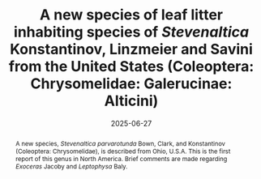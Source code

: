 ---
title: 'A new species of leaf litter inhabiting species of <i>Stevenaltica</i> Konstantinov, Linzmeier and Savini from the United States (Coleoptera: Chrysomelidae: Galerucinae: Alticini)'
date: '2025-06-27'
doi: ''
journal: Insecta Mundi
issue: '1135'
linkedissue: ''
linkedissueurl: '' ## as internal link '/insecta_mundi/[year]/[month]/[publication_name]'
pagination: '1–10'
zoobank: 'urn:lsid:zoobank.org:pub:1E485620-2101-4A8F-82BE-2760898CF471'
authors:
  - first_name: 'Amy L.'
    last_name: 'Bown'
    affiliation: 'Monte L. Bean Life Science Museum, Brigham Young University, Provo, UT 84602, USA'
    email: 'amylynndickson0@gmail.com'

  - first_name: 'Shawn M.'
    last_name: 'Clark'
    affiliation: 'Monte L. Bean Life Science Museum, Brigham Young University, Provo, UT 84602, USA'
    email: 'shawn_clark@byu.edu'

  - first_name: 'Alexander S.'
    last_name: 'Konstantinov'
    affiliation: 'Systematic Entomology Laboratory, USDA, ARS, c/o Smithsonian Institution, National Museum of Natural History, Washington, DC, USA'
    email: 'konstantinova@si.edu'

download: 'https://drive.google.com/file/d/1L4gth1zT1ONfnpxYEP2eoyX5JJ2q1twW'

revised: ''

supplementary: ''


keywords:
  - <i>Exoceras</i>
  - <i>Leptophysa</i>
  - Ohio
  - identification key

categories:
  - Coleoptera
  - Chrysomelidae
  - Galerucinae
  - Alticini
  
references:
  - authors: Bechyné J, Springlová de Bechyné B.
    year: 1975
    title: 'Notas sobre la serie filética de <i>Monomacra </i>y sus formas convergentes (Col. Phytophaga, Alticinae). Revista de la Facultad de Agronomía (Maracay) 8(4)'
    pages: 25–140
    doi: 
    url: 
    access: 

  - authors: Casari SA, Duckett CN.
    year: 1997
    title: 'Description of immature stages of two species of <i>Pseudolampsis </i>(Coleoptera: Chrysomelidae) and the establishment of a new combination in the genus. Journal of the New York Entomological Society 105(1–2)'
    pages: 50–64
    doi: 
    url: 
    access: 

  - authors: Douglas HB, Konstantinov AS, Brunke AJ, Moseyko AG, Chapados JT, Eyres J, Richter R, Savard K, Sears E, Prathapan KD, Ruan Y, Dettman JR.
    year: 2023
    title: 'Phylogeny of the flea beetles (Galerucinae: Alticini) and the position of <i>Aulacothorax </i>elucidated through anchored phylogenomics (Coleoptera: Chrysomelidae: Alticinae). Systematic Entomology 48'
    pages: 361–386
    doi: 
    url: 
    access: 

  - authors: Konstantinov AS.
    year: 1998
    title: 'Revision of the Palearctic species of <i>Aphthona </i>Chevrolat and cladistic classification of the Aphthonini (Coleoptera: Chrysomelidae: Alticinae). Memoirs on Entomology International 11'
    pages: 1–429
    doi: 
    url: 
    access: 

  - authors: Konstantinov AS, Linzmeier AM, Savini VP.
    year: 2014
    title: '<i>Stevenaltica</i>, a new genus of moss and leaf-litter inhabiting flea beetles from Bolivia (Coleoptera: Chrysomelidae: Galerucinae: Alticini). Proceedings of the Entomological Society of Washington 116(2)'
    pages: 159–171
    doi: 
    url: 
    access: 

  - authors: Konstantinov AS, Tishechkin A.
    year: 2004
    title: 'The first Nearctic leaf litter flea beetle (Coleoptera: Chrysomelidae) from the Great Smoky Mountains National Park. The Coleopterists Bulletin 58(1)'
    pages: 71–76
    doi: 
    url: 
    access: 

  - authors: Nadein K.
    year: 2013
    title: 'Systematics of Manobiina with cladistic analysis based on morphological data (Coleoptera: Chrysomelidae: Galerucinae: Alticini). Insect Systematics & Evolution 44'
    pages: 45–92
    doi: 
    url: 
    access: 

  - authors: Ruan Y, Yang X, Konstantinov AS, Prathapan KD, Zhang M.
    year: 2019
    title: 'Revision of the Oriental <i>Chaetocnema </i>species (Coleoptera: Chrysomelidae: Galerucinae: Alticini). Zootaxa 4699(1)'
    pages: 1–206
    doi: 
    url: 
    access: 

abstract: 'A new species, <i>Stevenaltica parvarotunda </i>Bown, Clark, and Konstantinov (Coleoptera: Chrysomelidae), is described from Ohio, U.S.A. This is the first report of this genus in North America. Brief comments are made regarding <i>Exoceras </i>Jacoby and <i>Leptophysa </i>Baly.'
---